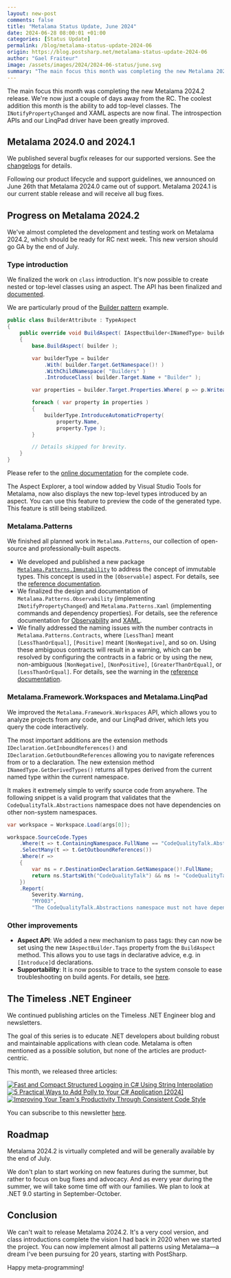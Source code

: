 ```yaml
---
layout: new-post
comments: false
title: "Metalama Status Update, June 2024"
date: 2024-06-28 08:00:01 +01:00
categories: [Status Update]
permalink: /blog/metalama-status-update-2024-06
origin: https://blog.postsharp.net/metalama-status-update-2024-06
author: "Gael Fraiteur"
image: /assets/images/2024/2024-06-status/june.svg
summary: "The main focus this month was completing the new Metalama 2024.2 release. We're now just a couple of days away from the RC. The coolest addition this month is the ability to add top-level classes. The `INotifyPropertyChanged` and XAML aspects are now final. The introspection APIs and our LinqPad driver have been greatly improved."
---
```


The main focus this month was completing the new Metalama 2024.2 release. We're now just a couple of days away from the RC. The coolest addition this month is the ability to add top-level classes. The `INotifyPropertyChanged` and XAML aspects are now final. The introspection APIs and our LinqPad driver have been greatly improved.

## Metalama 2024.0 and 2024.1

We published several bugfix releases for our supported versions. See the [changelogs](https://github.com/orgs/metalama/discussions/categories/changelog) for details.

Following our product lifecycle and support guidelines, we announced on June 26th that Metalama 2024.0 came out of support. Metalama 2024.1 is our current stable release and will receive all bug fixes.

## Progress on Metalama 2024.2

We've almost completed the development and testing work on Metalama 2024.2, which should be ready for RC next week. This new version should go GA by the end of July.

### Type introduction

We finalized the work on `class` introduction. It's now possible to create nested or top-level classes using an aspect. The API has been finalized and [documented](https://doc.metalama.net/conceptual/aspects/advising/introducing-types).

We are particularly proud of the [Builder pattern](https://doc.metalama.net/conceptual/aspects/advising/introducing-types#final-example-the-builder-pattern) example.

```cs
public class BuilderAttribute : TypeAspect
{
    public override void BuildAspect( IAspectBuilder<INamedType> builder )
    {
        base.BuildAspect( builder );

        var builderType = builder
            .With( builder.Target.GetNamespace()! )
            .WithChildNamespace( "Builders" )
            .IntroduceClass( builder.Target.Name + "Builder" );

        var properties = builder.Target.Properties.Where( p => p.Writeability != Writeability.None && !p.IsStatic );

        foreach ( var property in properties )
        {
            builderType.IntroduceAutomaticProperty(
                property.Name,
                property.Type );
        }

        // Details skipped for brevity.
    }
}
```

Please refer to the [online documentation](https://doc.metalama.net/conceptual/aspects/advising/introducing-types#final-example-the-builder-pattern) for the complete code.

The Aspect Explorer, a tool window added by Visual Studio Tools for Metalama, now also displays the new top-level types introduced by an aspect. You can use this feature to preview the code of the generated type. This feature is still being stabilized.

### Metalama.Patterns

We finished all planned work in `Metalama.Patterns`, our collection of open-source and professionally-built aspects.

* We developed and published a new package [`Metalama.Patterns.Immutability`](https://www.nuget.org/packages/Metalama.Patterns.Immutability) to address the concept of immutable types. This concept is used in the `[Observable]` aspect. For details, see the [reference documentation](https://doc.metalama.net/patterns/immutability).
* We finalized the design and documentation of `Metalama.Patterns.Observability` (implementing `INotifyPropertyChanged`) and `Metalama.Patterns.Xaml` (implementing commands and dependency properties). For details, see the reference documentation for [Observability](https://doc.metalama.net/patterns/observability/observabilty) and [XAML](https://doc.metalama.net/patterns/xaml).
* We finally addressed the naming issues with the number contracts in `Metalama.Patterns.Contracts`, where `[LessThan]` meant `[LessThanOrEqual]`, `[Positive]` meant `[NonNegative]`, and so on. Using these ambiguous contracts will result in a warning, which can be resolved by configuring the contracts in a fabric or by using the new, non-ambiguous `[NonNegative]`, `[NonPositive]`, `[GreaterThanOrEqual]`, or `[LessThanOrEqual]`. For details, see the warning in the [reference documentation](https://doc.metalama.net/patterns/contracts/contract-types#numeric-contracts).

### Metalama.Framework.Workspaces and Metalama.LinqPad

We improved the `Metalama.Framework.Workspaces` API, which allows you to analyze projects from any code, and our LinqPad driver, which lets you query the code interactively.

The most important additions are the extension methods `IDeclaration.GetInboundReferences()` and `IDeclaration.GetOutboundReferences` allowing you to navigate references from or to a declaration. The new extension method `INamedType.GetDerivedTypes()` returns all types derived from the current named type within the current namespace.

It makes it extremely simple to verify source code from anywhere. The following snippet is a valid program that validates that the `CodeQualityTalk.Abstractions` namespace does not have dependencies on other non-system namespaces.

```cs
var workspace = Workspace.Load(args[0]);

workspace.SourceCode.Types
    .Where(t => t.ContainingNamespace.FullName == "CodeQualityTalk.Abstractions")
    .SelectMany(t => t.GetOutboundReferences())
    .Where(r =>
    {
        var ns = r.DestinationDeclaration.GetNamespace()!.FullName;
        return ns.StartsWith("CodeQualityTalk") && ns != "CodeQualityTalk.Abstractions";
    })
    .Report(
        Severity.Warning,
        "MY003",
        "The CodeQualityTalk.Abstractions namespace must not have dependencies on other namespaces.");
```

### Other improvements

* **Aspect API**: We added a new mechanism to pass tags: they can now be set using the new `IAspectBuilder.Tags` property from the `BuildAspect` method. This allows you to use tags in declarative advice, e.g. in `[Introduce]`d declarations.
* **Supportability**: It is now possible to trace to the system console to ease troubleshooting on build agents. For details, see [here](https://doc.metalama.net/conceptual/configuration/creating-logs#logging-to-the-console).

## The Timeless .NET Engineer

We continued publishing articles on the Timeless .NET Engineer blog and newsletters.

The goal of this series is to educate .NET developers about building robust and maintainable applications with clean code. Metalama is often mentioned as a possible solution, but none of the articles are product-centric.

This month, we released three articles:

<div class="article-thumbnails">

  <a href="/blog/structured-logging-with-string-interpolation">
      <img src="/assets/images/2024/2024-06-logging/logging.svg" alt="Fast and Compact Structured Logging in C# Using String Interpolation"/>
  </a>

  <a href="/blog/polly">
      <img src="/assets/images/2024/2024-05-polly/polly.svg" alt="5 Practical Ways to Add Polly to Your C# Application [2024]"/>
  </a>

  <a href="/blog/code-style">
      <img src="/assets/images/2024/2024-06-code-style/code-formatting.svg" alt="Improving Your Team's Productivity Through Consistent Code Style"/>
  </a>

</div>

You can subscribe to this newsletter [here](https://newsletter.postsharp.net/).

## Roadmap

Metalama 2024.2 is virtually completed and will be generally available by the end of July.

We don't plan to start working on new features during the summer, but rather to focus on bug fixes and advocacy. And as every year during the summer, we will take some time off with our families. We plan to look at .NET 9.0 starting in September-October.

## Conclusion

We can't wait to release Metalama 2024.2. It's a very cool version, and class introductions complete the vision I had back in 2020 when we started the project. You can now implement almost all patterns using Metalama—a dream I've been pursuing for 20 years, starting with PostSharp.

Happy meta-programming!
